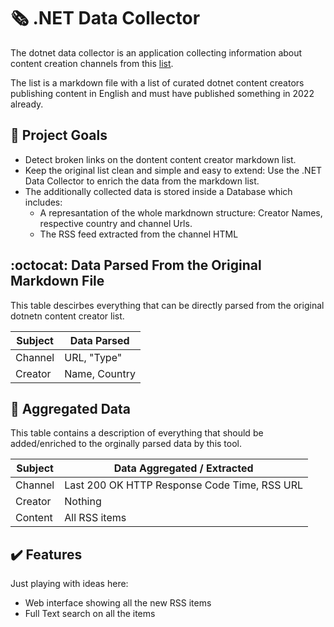 
# 🗞️ .NET Data Collector


The dotnet data collector is an application collecting information about content creation channels from this [list](https://github.com/matthiasjost/dotnet-content-creators).

The list is a markdown file with a list of curated dotnet content creators publishing content in English and must have published something in 2022 already.

## 🎨 Project Goals

* Detect broken links on the dontent content creator markdown list.
* Keep the original list clean and simple and easy to extend: Use the .NET Data Collector to enrich the data from the markdown list.
* The additionally collected data is stored inside a Database which includes:
  * A represantation of the whole markdnown structure: Creator Names, respective country and channel Urls.
  * The RSS feed extracted from the channel HTML 

## :octocat: Data Parsed From the Original Markdown File

This table descirbes everything that can be directly parsed from the original dotnetn content creator list.

| Subject  | Data Parsed |
| ------------- | ------------- |
| Channel | URL, "Type"
| Creator | Name, Country


## 🐙 Aggregated Data

This table contains a description of everything that should be added/enriched to the orginally parsed data by this tool.

| Subject  | Data Aggregated / Extracted |
| ------------- | ------------- |
| Channel | Last 200 OK HTTP Response Code Time, RSS URL
| Creator | Nothing
| Content | All RSS items 

## ✔️ Features

Just playing with ideas here:
- Web interface showing all the new RSS items
- Full Text search on all the items



